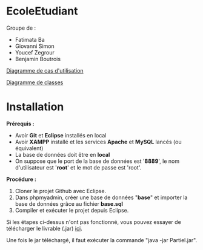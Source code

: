 # EcoleEtudiant

Groupe de :
- Fatimata Ba
- Giovanni Simon
- Youcef Zegrour
- Benjamin Boutrois

[Diagramme de cas d'utilisation](https://drive.google.com/file/d/1r4qO2vYNtvF4_JDpUP8WLVcENmtqLy8p/view?usp=sharing)

[Diagramme de classes](https://drive.google.com/file/d/1KrN19iekDoze0c3bHJIdsq9EW6gHjV9F/view?usp=sharing)

# Installation

**Prérequis :**
- Avoir **Git** et **Eclipse** installés en local
- Avoir **XAMPP** installé et les services **Apache** et **MySQL** lancés (ou équivalent)
- La base de données doit être en **local**
- On suppose que le port de la base de données est '**8889**', le nom d'utilisateur est '**root**' et le mot de passe est 'root'.

**Procédure :**

1. Cloner le projet Github avec Eclipse.
2. Dans phpmyadmin, créer une base de données "**base**" et importer la base de données grâce au fichier **base.sql**
3. Compiler et exécuter le projet depuis Eclipse.

Si les étapes ci-dessus n'ont pas fonctionné, vous pouvez essayer de télécharger le livrable (.jar) [ici](https://github.com/moquette78/EcoleEtudiant/raw/master/livraisons/GestionEcole.jar).

Une fois le jar téléchargé, il faut exécuter la commande "java -jar Partiel.jar".
